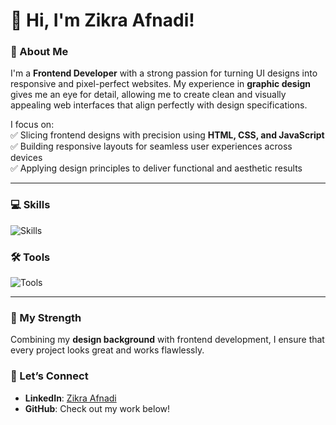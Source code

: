 # 👋 Hi, I'm Zikra Afnadi!

### 🚀 About Me
I'm a **Frontend Developer** with a strong passion for turning UI designs into responsive and pixel-perfect websites. My experience in **graphic design** gives me an eye for detail, allowing me to create clean and visually appealing web interfaces that align perfectly with design specifications.

I focus on:</br>
✅ Slicing frontend designs with precision using **HTML, CSS, and JavaScript** </br>
✅ Building responsive layouts for seamless user experiences across devices </br>
✅ Applying design principles to deliver functional and aesthetic results 

---

### 💻 Skills
<div align="left">
  <img src="https://skillicons.dev/icons?i=html,css,bootstrap,tailwind,sass,js,dart,flutter,py,aws,wordpress,webflow" alt="Skills" />
</div>

### 🛠 Tools
<div align="left">
  <img src="https://skillicons.dev/icons?i=figma,photoshop,ai,vscode,git,github,gitlab,notion,discord" alt="Tools" />
</div>

---

### 🎯 My Strength
Combining my **design background** with frontend development, I ensure that every project looks great and works flawlessly.



### 📢 Let’s Connect
- **LinkedIn**: [Zikra Afnadi](https://www.linkedin.com/in/zikraafnadi/)
- **GitHub**: Check out my work below!

